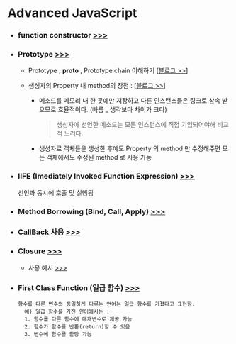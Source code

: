 # Advanced JavaScript


  - ### function constructor [>>>]("https://github.com/seong7/js_TIL/blob/master/05-advanced-JS/script.js#L25")
        
  - ### Prototype [>>>]("https://github.com/seong7/js_TIL/blob/master/05-advanced-JS/script.js#L52")
      - Prototype , __proto__ , Prototype chain 이해하기 
        [[블로그 >>]("https://medium.com/@bluesh55/javascript-prototype-%EC%9D%B4%ED%95%B4%ED%95%98%EA%B8%B0-f8e67c286b67")]

      - 생성자의 Property 내 method의 장점 :
        [[블로그 >>]("https://velog.io/@gtobio11/Javascript-Prototype-methods-vs-Object-methods")]

          - 메소드를 메모리 내 한 곳에만 저장하고 다른 인스턴스들은 링크로 상속 받으므로 효율적이다. (빠름 _ 생각보다 차이가 크다)   
            > 생성자에 선언한 메소드는 모든 인스턴스에 직접 기입되어야해 비교적 느리다.
          - 생성자로 객체들을 생성한 후에도 Property 의 method 만 수정해주면 모든 객체에서도 수정된 method 로 사용 가능

  - ### IIFE (Imediately Invoked Function Expression) [>>>]("https://github.com/seong7/js_TIL/blob/master/05-advanced-JS/script.js#L292")
      선언과 동시에 호출 및 실행됨
  - ### Method Borrowing (Bind, Call, Apply) [>>>]("https://github.com/seong7/js_TIL/blob/master/05-advanced-JS/script.js#L418")
        
  - ### CallBack 사용 [>>>]("https://github.com/seong7/js_TIL/blob/master/05-advanced-JS/challenge1/c1.js#L64")
  - ### Closure [>>>]("https://github.com/seong7/js_TIL/blob/master/05-advanced-JS/script.js#L334")
      - 사용 예시
        [>>>]("https://github.com/seong7/js_TIL/blob/master/05-advanced-JS/challenge1/c1.js#L113")
  - ### First Class Function (일급 함수) [>>>]("https://developer.mozilla.org/ko/docs/Glossary/First-class_Function")
    ```
    함수를 다른 변수와 동일하게 다루는 언어는 일급 함수를 가졌다고 표현함.
      예) 일급 함수를 가진 언어에서는 : 
      1. 함수를 다른 함수에 매개변수로 제공 가능
      2. 함수가 함수를 반환(return)할 수 있음
      3. 변수에 함수를 할당 가능
    ```